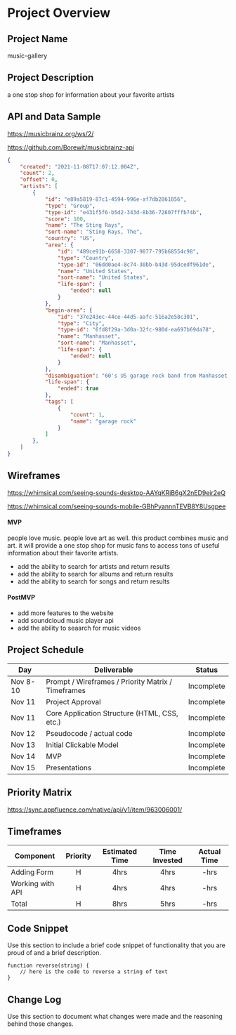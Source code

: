 # Project Overview

## Project Name

music-gallery

## Project Description

a one stop shop for information about your favorite artists

## API and Data Sample

https://musicbrainz.org/ws/2/

https://github.com/Borewit/musicbrainz-api

```JSON
{
    "created": "2021-11-08T17:07:12.004Z",
    "count": 2,
    "offset": 0,
    "artists": [
        {
            "id": "e89a5819-87c1-4594-996e-af7db2861856",
            "type": "Group",
            "type-id": "e431f5f6-b5d2-343d-8b36-72607fffb74b",
            "score": 100,
            "name": "The Sting Rays",
            "sort-name": "Sting Rays, The",
            "country": "US",
            "area": {
                "id": "489ce91b-6658-3307-9877-795b68554c98",
                "type": "Country",
                "type-id": "06dd0ae4-8c74-30bb-b43d-95dcedf961de",
                "name": "United States",
                "sort-name": "United States",
                "life-span": {
                    "ended": null
                }
            },
            "begin-area": {
                "id": "37e243ec-44ce-44d5-aafc-516a2e58c301",
                "type": "City",
                "type-id": "6fd8f29a-3d0a-32fc-980d-ea697b69da78",
                "name": "Manhasset",
                "sort-name": "Manhasset",
                "life-span": {
                    "ended": null
                }
            },
            "disambiguation": "60's US garage rock band from Manhasset, NY",
            "life-span": {
                "ended": true
            },
            "tags": [
                {
                    "count": 1,
                    "name": "garage rock"
                }
            ]
        },
    ]
}

```

## Wireframes

https://whimsical.com/seeing-sounds-desktop-AAYqKRjB6gX2nED9eir2eQ

https://whimsical.com/seeing-sounds-mobile-GBhPyannnTEVB8Y8Usgpee

#### MVP

people love music. people love art as well. this product combines music and art. it will provide a one stop shop for music fans to access tons of useful information about their favorite artists.

- add the ability to search for artists and return results
- add the ability to search for albums and return results
- add the ability to search for songs and return results

#### PostMVP

- add more features to the website
- add soundcloud music player api
- add the ability to seaarch for music videos

## Project Schedule

| Day      | Deliverable                                        | Status     |
| -------- | -------------------------------------------------- | ---------- |
| Nov 8-10 | Prompt / Wireframes / Priority Matrix / Timeframes | Incomplete |
| Nov 11   | Project Approval                                   | Incomplete |
| Nov 11   | Core Application Structure (HTML, CSS, etc.)       | Incomplete |
| Nov 12   | Pseudocode / actual code                           | Incomplete |
| Nov 13   | Initial Clickable Model                            | Incomplete |
| Nov 14   | MVP                                                | Incomplete |
| Nov 15   | Presentations                                      | Incomplete |

## Priority Matrix

https://sync.appfluence.com/native/api/v1/item/963006001/

## Timeframes

| Component        | Priority | Estimated Time | Time Invested | Actual Time |
| ---------------- | :------: | :------------: | :-----------: | :---------: |
| Adding Form      |    H     |      4hrs      |     4hrs      |    -hrs     |
| Working with API |    H     |      4hrs      |     4hrs      |    -hrs     |
| Total            |    H     |      8hrs      |     5hrs      |    -hrs     |

## Code Snippet

Use this section to include a brief code snippet of functionality that you are proud of and a brief description.

```
function reverse(string) {
	// here is the code to reverse a string of text
}
```

## Change Log

Use this section to document what changes were made and the reasoning behind those changes.
